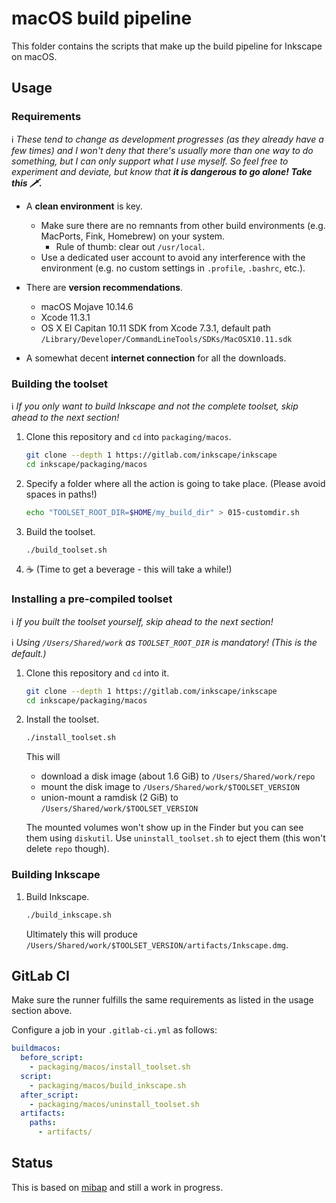 # macOS build pipeline

This folder contains the scripts that make up the build pipeline for Inkscape on macOS.

## Usage

### Requirements

ℹ️ _These tend to change as development progresses (as they already have a few times) and I won't deny that there's usually more than one way to do something, but I can only support what I use myself. So feel free to experiment and deviate, but know that __it is dangerous to go alone! Take this 🗡️.___

- A __clean environment__ is key.
  - Make sure there are no remnants from other build environments (e.g. MacPorts, Fink, Homebrew) on your system.
    - Rule of thumb: clear out `/usr/local`.
  - Use a dedicated user account to avoid any interference with the environment (e.g. no custom settings in `.profile`, `.bashrc`, etc.).

- There are __version recommendations__.
  - macOS Mojave 10.14.6
  - Xcode 11.3.1
  - OS X El Capitan 10.11 SDK from Xcode 7.3.1, default path `/Library/Developer/CommandLineTools/SDKs/MacOSX10.11.sdk`

- A somewhat decent __internet connection__ for all the downloads.

### Building the toolset

ℹ️ _If you only want to build Inkscape and not the complete toolset, skip ahead to the next section!_

1. Clone this repository and `cd` into `packaging/macos`.

   ```bash
   git clone --depth 1 https://gitlab.com/inkscape/inkscape
   cd inkscape/packaging/macos
   ```

2. Specify a folder where all the action is going to take place. (Please avoid spaces in paths!)

   ```bash
   echo "TOOLSET_ROOT_DIR=$HOME/my_build_dir" > 015-customdir.sh
   ```

3. Build the toolset.

   ```bash
   ./build_toolset.sh
   ```

4. ☕ (Time to get a beverage - this will take a while!)

### Installing a pre-compiled toolset

ℹ️ _If you built the toolset yourself, skip ahead to the next section!_

ℹ️ _Using `/Users/Shared/work` as `TOOLSET_ROOT_DIR` is mandatory! (This is the default.)_

1. Clone this repository and `cd` into it.

   ```bash
   git clone --depth 1 https://gitlab.com/inkscape/inkscape
   cd inkscape/packaging/macos
   ```

2. Install the toolset.

   ```bash
   ./install_toolset.sh
   ```

   This will

   - download a disk image (about 1.6 GiB) to `/Users/Shared/work/repo`
   - mount the disk image to `/Users/Shared/work/$TOOLSET_VERSION`
   - union-mount a ramdisk (2 GiB) to `/Users/Shared/work/$TOOLSET_VERSION`

   The mounted volumes won't show up in the Finder but you can see them using `diskutil`. Use `uninstall_toolset.sh` to eject them (this won't delete `repo` though).

### Building Inkscape

1. Build Inkscape.

   ```bash
   ./build_inkscape.sh
   ```

   Ultimately this will produce `/Users/Shared/work/$TOOLSET_VERSION/artifacts/Inkscape.dmg`.

## GitLab CI

Make sure the runner fulfills the same requirements as listed in the usage section above.

Configure a job in your `.gitlab-ci.yml` as follows:

```yaml
buildmacos:
  before_script:
    - packaging/macos/install_toolset.sh
  script:
    - packaging/macos/build_inkscape.sh
  after_script:
    - packaging/macos/uninstall_toolset.sh
  artifacts:
    paths:
      - artifacts/
```

## Status

This is based on [mibap](https://github.com/dehesselle/mibap) and still a work in progress.
